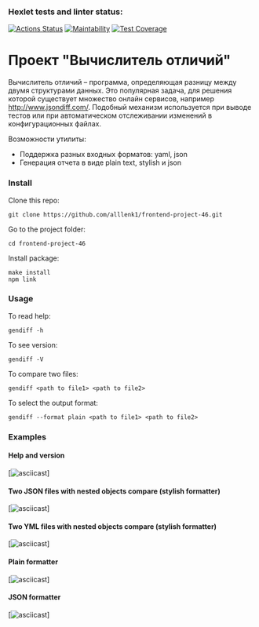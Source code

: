 ### Hexlet tests and linter status:
[![Actions Status](https://github.com/valeriot-fr/frontend-project-46/actions/workflows/hexlet-check.yml/badge.svg)](https://github.com/valeriot-fr/frontend-project-46/actions)
[![Maintability](https://api.codeclimate.com/v1/badges/84c484105735bc02003a/maintainability)](https://codeclimate.com/github/valeriot-fr/frontend-project-46/maintainability)
[![Test Coverage](https://api.codeclimate.com/v1/badges/84c484105735bc02003a/test_coverage)](https://codeclimate.com/github/valeriot-fr/frontend-project-46/test_coverage)

# Проект "Вычислитель отличий"
Вычислитель отличий – программа, определяющая разницу между двумя структурами данных. Это популярная задача, для решения которой существует множество онлайн сервисов, например http://www.jsondiff.com/. Подобный механизм используется при выводе тестов или при автоматическом отслеживании изменений в конфигурационных файлах.

Возможности утилиты:

- Поддержка разных входных форматов: yaml, json
- Генерация отчета в виде plain text, stylish и json

### Install
Clone this repo: 
```
git clone https://github.com/alllenk1/frontend-project-46.git
```

Go to the project folder: 
```
cd frontend-project-46
```

Install package: 
```
make install
npm link
```

### Usage
To read help:
```
gendiff -h
```

To see version:
```
gendiff -V
```

To compare two files:
```
gendiff <path to file1> <path to file2>
```

To select the output format:
```
gendiff --format plain <path to file1> <path to file2>
```

### Examples
#### Help and version
[![asciicast]()]

#### Two JSON files with nested objects compare (stylish formatter)
[![asciicast]()]

#### Two YML files with nested objects compare (stylish formatter)
[![asciicast]()]

#### Plain formatter
[![asciicast]()]
#### JSON formatter
[![asciicast]()]